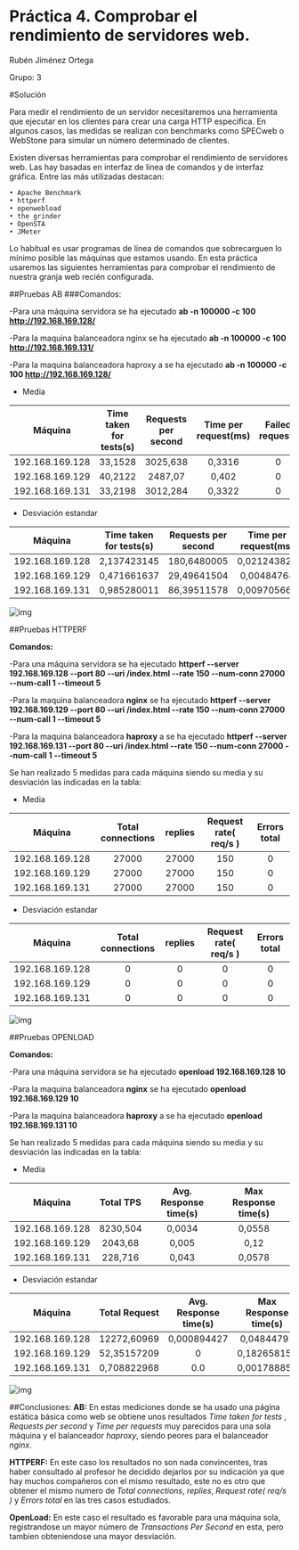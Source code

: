 # Práctica 4. Comprobar el rendimiento de servidores web.
Rubén Jiménez Ortega

Grupo: 3

#Solución

Para medir el rendimiento de un servidor necesitaremos una herramienta que ejecutar en los clientes para crear una carga HTTP específica. En algunos casos, las medidas se realizan con benchmarks como SPECweb o WebStone para simular un número determinado de clientes.

Existen diversas herramientas para comprobar el rendimiento de servidores web. Las
hay basadas en interfaz de línea de comandos y de interfaz gráfica. Entre las más
utilizadas destacan:
	
	• Apache Benchmark
	• httperf
	• openwebload
	• the grinder
	• OpenSTA
	• JMeter

Lo habitual es usar programas de línea de comandos que sobrecarguen lo mínimo posible las máquinas que estamos usando. En esta práctica usaremos las siguientes herramientas para comprobar el rendimiento de nuestra granja web recién configurada.

##Pruebas AB
###Comandos:

-Para una máquina servidora se ha ejecutado **ab -n 100000 -c 100 http://192.168.169.128/**
 
-Para la maquina balanceadora nginx se ha ejecutado **ab -n 100000 -c 100 http://192.168.169.131/**
 
-Para la maquina balanceadora haproxy a se ha ejecutado **ab -n 100000 -c 100 http://192.168.169.128/** 

- Media

|**Máquina**|Time taken for tests(s)|Requests per second|Time per request(ms)|Failed requests|
|:----------:|:---------------:|:-----------------:|:---------------:|:------------:|
|192.168.169.128|   33,1528      |       3025,638     |   0,3316         |  0  |
|192.168.169.129| 40,2122        |       2487,07   |    0,402         |   0  |
|192.168.169.131| 33,2198        |    3012,284      |    0,3322       |   0  |

- Desviación estandar

|**Máquina**|Time taken for tests(s)|Requests per second|Time per request(ms)|Failed requests|
|:----------:|:---------------:|:-----------------:|:---------------:|:------------:|
|192.168.169.128|  2,137423145  | 180,6480005 | 0,021243823 |  0  |
|192.168.169.129| 0,471661637  |  29,49641504     | 0,00484768  |  0  |
|192.168.169.131| 0,985280011  |  86,39511578  |   0,009705668   |   0  |

![img](https://github.com/rubenjo7/SWAP/blob/master/Practicas/Pr%C3%A1ctica%204/1.PNG)

##Pruebas HTTPERF

**Comandos:**

-Para una máquina servidora se ha ejecutado **httperf --server 192.168.169.128 --port 80 --uri /index.html --rate 150 --num-conn 27000 --num-call 1 --timeout 5**
 
-Para la maquina balanceadora **nginx** se ha ejecutado **httperf --server 192.168.169.129 --port 80 --uri /index.html --rate 150 --num-conn 27000 --num-call 1 --timeout 5**
 
-Para la maquina balanceadora **haproxy** a se ha ejecutado **httperf --server 192.168.169.131 --port 80 --uri /index.html --rate 150 --num-conn 27000 --num-call 1 --timeout 5**

Se han realizado 5 medidas para cada máquina siendo su media y su desviación las indicadas en la tabla:

- Media

|**Máquina**|Total connections|replies|Request rate( req/s )|Errors total|
|:----------:|:---------------:|:-----------------:|:---------------:|:--------:|
|192.168.169.128|   27000      |       27000     |    150         | 0 |
|192.168.169.129| 27000      |      27000   |    150         | 0 |
|192.168.169.131| 27000        |    27000      |    150       | 0 |

- Desviación estandar

|**Máquina**|Total connections|replies|Request rate( req/s )|Errors total|
|:----------:|:---------------:|:-----------------:|:---------------:|:---------:|
|192.168.169.128|  0       |       0      |  0         |  0 |
|192.168.169.129| 0          |       0     |    0        |  0  |
|192.168.169.131| 0          |       0      |    0      |   0  |

![img](https://github.com/rubenjo7/SWAP/blob/master/Practicas/Pr%C3%A1ctica%204/2.PNG)

##Pruebas OPENLOAD

**Comandos:**

-Para una máquina servidora se ha ejecutado **openload 192.168.169.128 10**
 
-Para la maquina balanceadora **nginx** se ha ejecutado **openload 192.168.169.129 10**
 
-Para la maquina balanceadora **haproxy** a se ha ejecutado **openload 192.168.169.131 10**

Se han realizado 5 medidas para cada máquina siendo su media y su desviación las indicadas en la tabla:

- Media

|**Máquina**|Total TPS|Avg. Response time(s)|Max Response time(s)|
|:----------:|:---------------:|:-----------------:|:---------------:|
|192.168.169.128|   8230,504      |       0,0034     |   0,0558
|192.168.169.129| 2043,68      |       0,005   |   0,12         | 
|192.168.169.131| 228,716        |    0,043      |    0,0578      | 

 - Desviación estandar

|**Máquina**|Total Request|Avg. Response time(s)|Max Response time(s)|
|:----------:|:---------------:|:-----------------:|:---------------:|
|192.168.169.128|  12272,60969      |       0,000894427       |   0,04844791         | 
|192.168.169.129| 52,35157209         |       0      |   0,182658151         | 
|192.168.169.131| 0,708822968         |       0.0      |   0,001788854        | 


![img](https://github.com/rubenjo7/SWAP/blob/master/Practicas/Pr%C3%A1ctica%204/3.PNG)

##Conclusiones:
**AB:**
En estas mediciones donde se ha usado una página estática básica como web se obtiene unos resultados *Time taken for tests* , *Requests per second* y *Time per requests* muy parecidos para una sola máquina y el balanceador *haproxy*, siendo peores para el balanceador *nginx*.

**HTTPERF:**
En este caso los resultados no son nada convincentes, tras haber consultado al profesor he decidido dejarlos por su indicación ya que hay muchos compañeros con el mismo resultado, este no es otro que obtener el mismo numero de *Total connections*, *replies*, *Request rate( req/s )* y *Errors total* en las tres casos estudiados. 

**OpenLoad:**
En este caso el resultado es favorable para una máquina sola, registrandose un mayor número de *Transactions Per Second* en esta, pero tambien obteniendose una mayor desviación. 
